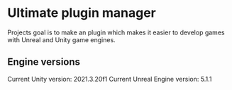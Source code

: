 # Ultimate plugin manager
Projects goal is to make an plugin which makes it easier to develop games with Unreal and Unity game engines.
## Engine versions
Current Unity version: 2021.3.20f1
Current Unreal Engine version: 5.1.1
